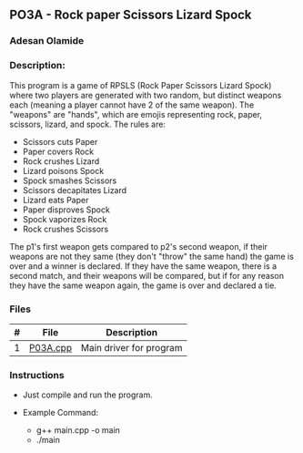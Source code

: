 
## PO3A - Rock paper Scissors Lizard Spock
### Adesan Olamide
### Description:

This program is a game of RPSLS (Rock Paper Scissors Lizard Spock)
where two players are generated with two random, but distinct weapons 
each (meaning a player cannot have 2 of the same weapon). The 
"weapons" are "hands", which are emojis representing rock, paper, 
scissors, lizard, and spock. The rules are:
* Scissors cuts Paper
* Paper covers Rock
* Rock crushes Lizard
* Lizard poisons Spock
* Spock smashes Scissors
* Scissors decapitates Lizard
* Lizard eats Paper
* Paper disproves Spock
* Spock vaporizes Rock
* Rock crushes Scissors

The p1's first weapon gets compared to p2's second weapon,
if their weapons are not they same (they don't "throw" the same hand)
the game is over and a winner is declared. If they have the same weapon,
there is a second match, and their weapons will be compared, but if for
any reason they have the same weapon again, the game is over and declared a tie.

### Files

|   #   | File                      | Description             |
| :---: | ------------------------- | ----------------------- |
|   1   | [P03A.cpp](https://github.com/its-olamidey/2143-OOP-Adesan/blob/main/Assignments/PO3A/Po3A.cpp)      | Main driver for program |





### Instructions

- Just compile and run the program.

- Example Command:
  - g++ main.cpp -o main
  - ./main

